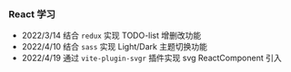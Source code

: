 ### React 学习

- 2022/3/14 结合 `redux` 实现 TODO-list 增删改功能
- 2022/4/10 结合 `sass` 实现 Light/Dark 主题切换功能
- 2022/4/19 通过 `vite-plugin-svgr` 插件实现 svg ReactComponent 引入
